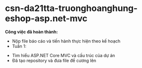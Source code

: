 # csn-da21tta-truonghoanghung-eshop-asp.net-mvc
**Công việc đã hoàn thành:**
- Nộp file báo cáo và tiến hành thực hiện theo kế hoạch
- Tuần 1:
+ Tìm hiểu ASP.NET Core MVC và cấu trúc của dự án
+ Đã tạo repository và đưa file đề cương lên
